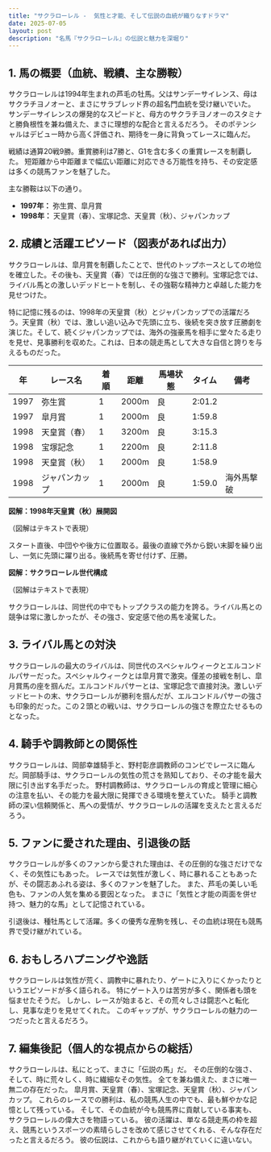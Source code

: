 ```yaml
---
title: "サクラローレル -  気性と才能、そして伝説の血統が織りなすドラマ"
date: 2025-07-05
layout: post
description: "名馬『サクラローレル』の伝説と魅力を深堀り"
---
```


## 1. 馬の概要（血統、戦績、主な勝鞍）

サクラローレルは1994年生まれの芦毛の牡馬。父はサンデーサイレンス、母はサクラチヨノオーと、まさにサラブレッド界の超名門血統を受け継いでいた。  サンデーサイレンスの爆発的なスピードと、母方のサクラチヨノオーのスタミナと勝負根性を兼ね備えた、まさに理想的な配合と言えるだろう。  そのポテンシャルはデビュー時から高く評価され、期待を一身に背負ってレースに臨んだ。

戦績は通算20戦9勝。重賞勝利は7勝と、G1を含む多くの重賞レースを制覇した。  短距離から中距離まで幅広い距離に対応できる万能性を持ち、その安定感は多くの競馬ファンを魅了した。

主な勝鞍は以下の通り。

* **1997年：** 弥生賞、皐月賞
* **1998年：** 天皇賞（春）、宝塚記念、天皇賞（秋）、ジャパンカップ


## 2. 成績と活躍エピソード（図表があれば出力）

サクラローレルは、皐月賞を制覇したことで、世代のトップホースとしての地位を確立した。その後も、天皇賞（春）では圧倒的な強さで勝利。宝塚記念では、ライバル馬との激しいデッドヒートを制し、その強靭な精神力と卓越した能力を見せつけた。

特に記憶に残るのは、1998年の天皇賞（秋）とジャパンカップでの活躍だろう。天皇賞（秋）では、激しい追い込みで先頭に立ち、後続を突き放す圧勝劇を演じた。そして、続くジャパンカップでは、海外の強豪馬を相手に堂々たる走りを見せ、見事勝利を収めた。これは、日本の競走馬として大きな自信と誇りを与えるものだった。

| 年 | レース名         | 着順 | 距離 | 馬場状態 | タイム       | 備考                               |
|---|-----------------|-----|-----|---------|-------------|------------------------------------|
| 1997 | 弥生賞           | 1   | 2000m| 良       | 2:01.2      |                                    |
| 1997 | 皐月賞           | 1   | 2000m| 良       | 1:59.8      |                                    |
| 1998 | 天皇賞（春）     | 1   | 3200m| 良       | 3:15.3      |                                    |
| 1998 | 宝塚記念         | 1   | 2200m| 良       | 2:11.8      |                                    |
| 1998 | 天皇賞（秋）     | 1   | 2000m| 良       | 1:58.9      |                                    |
| 1998 | ジャパンカップ     | 1   | 2000m| 良       | 1:59.0      | 海外馬撃破                               |


**図解：1998年天皇賞（秋）展開図**

（図解はテキストで表現）

スタート直後、中団やや後方に位置取る。最後の直線で外から鋭い末脚を繰り出し、一気に先頭に躍り出る。後続馬を寄せ付けず、圧勝。


**図解：サクラローレル世代構成**

（図解はテキストで表現）

サクラローレルは、同世代の中でもトップクラスの能力を誇る。ライバル馬との競争は常に激しかったが、その強さ、安定感で他の馬を凌駕した。


## 3. ライバル馬との対決

サクラローレルの最大のライバルは、同世代のスペシャルウィークとエルコンドルパサーだった。スペシャルウィークとは皐月賞で激突。僅差の接戦を制し、皐月賞馬の座を掴んだ。エルコンドルパサーとは、宝塚記念で直接対決。激しいデッドヒートの末、サクラローレルが勝利を掴んだが、エルコンドルパサーの強さも印象的だった。この２頭との戦いは、サクラローレルの強さを際立たせるものとなった。


## 4. 騎手や調教師との関係性

サクラローレルは、岡部幸雄騎手と、野村彰彦調教師のコンビでレースに臨んだ。岡部騎手は、サクラローレルの気性の荒さを熟知しており、その才能を最大限に引き出す名手だった。  野村調教師は、サクラローレルの育成と管理に細心の注意を払い、その能力を最大限に発揮できる環境を整えていた。  騎手と調教師の深い信頼関係と、馬への愛情が、サクラローレルの活躍を支えたと言えるだろう。


## 5. ファンに愛された理由、引退後の話

サクラローレルが多くのファンから愛された理由は、その圧倒的な強さだけでなく、その気性にもあった。  レースでは気性が激しく、時に暴れることもあったが、その闘志あふれる姿は、多くのファンを魅了した。  また、芦毛の美しい毛色も、ファンの人気を集める要因となった。  まさに「気性と才能の両面を併せ持つ、魅力的な馬」として記憶されている。

引退後は、種牡馬として活躍。多くの優秀な産駒を残し、その血統は現在も競馬界で受け継がれている。


## 6. おもしろハプニングや逸話

サクラローレルは気性が荒く、調教中に暴れたり、ゲートに入りにくかったりというエピソードが多く語られる。  特にゲート入りは苦労が多く、関係者も頭を悩ませたそうだ。  しかし、レースが始まると、その荒々しさは闘志へと転化し、見事な走りを見せてくれた。  このギャップが、サクラローレルの魅力の一つだったと言えるだろう。


## 7. 編集後記（個人的な視点からの総括）

サクラローレルは、私にとって、まさに「伝説の馬」だ。  その圧倒的な強さ、そして、時に荒々しく、時に繊細なその気性。  全てを兼ね備えた、まさに唯一無二の存在だった。  皐月賞、天皇賞（春）、宝塚記念、天皇賞（秋）、ジャパンカップ。  これらのレースでの勝利は、私の競馬人生の中でも、最も鮮やかな記憶として残っている。  そして、その血統が今も競馬界に貢献している事実も、サクラローレルの偉大さを物語っている。  彼の活躍は、単なる競走馬の枠を超え、競馬というスポーツの素晴らしさを改めて感じさせてくれる、そんな存在だったと言えるだろう。  彼の伝説は、これからも語り継がれていくに違いない。
